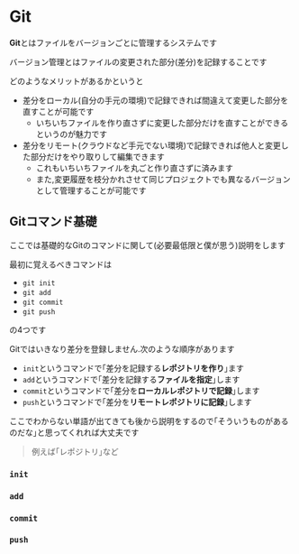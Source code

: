# Git

**Git**とはファイルをバージョンごとに管理するシステムです

バージョン管理とはファイルの変更された部分(差分)を記録することです

どのようなメリットがあるかというと

- 差分をローカル(自分の手元の環境)で記録できれば間違えて変更した部分を直すことが可能です
  - いちいちファイルを作り直さずに変更した部分だけを直すことができるというのが魅力です
- 差分をリモート(クラウドなど手元でない環境)で記録できれば他人と変更した部分だけをやり取りして編集できます
  - これもいちいちファイルを丸ごと作り直さずに済みます
  - また,変更履歴を枝分かれさせて同じプロジェクトでも異なるバージョンとして管理することが可能です

## Gitコマンド基礎

ここでは基礎的なGitのコマンドに関して(必要最低限と僕が思う)説明をします

最初に覚えるべきコマンドは

- `git init`
- `git add`
- `git commit`
- `git push`

の4つです

Gitではいきなり差分を登録しません.次のような順序があります

- `init`というコマンドで｢差分を記録する**レポジトリを作り**｣ます
- `add`というコマンドで｢差分を記録する**ファイルを指定**｣します
- `commit`というコマンドで｢差分を**ローカルレポジトリで記録**｣します
- `push`というコマンドで｢差分を**リモートレポジトリに記録**｣します

ここでわからない単語が出てきても後から説明をするので｢そういうものがあるのだな｣と思ってくれれば大丈夫です

> 例えば｢レポジトリ｣など

### `init`

### `add`

### `commit`

### `push`
